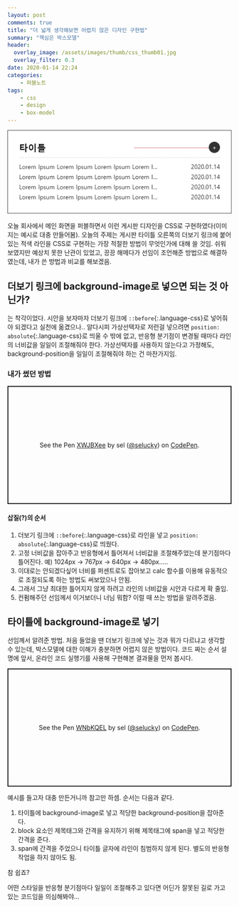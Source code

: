 ```yaml
---
layout: post
comments: true
title: "더 넓게 생각해보면 어렵지 않은 디자인 구현법"
summary: "핵심은 박스모델"
header:
  overlay_image: /assets/images/thumb/css_thumb01.jpg
  overlay_filter: 0.3
date: 2020-01-14 22:24
categories:
    - 퍼블노트
tags:
    - css
    - design
    - box-model
---
```


![디자인 예시](/assets/images/post/css-line_img01.jpg)

오늘 회사에서 메인 화면을 퍼블하면서 이런 게시판 디자인을 CSS로 구현하였다(이미지는 예시로 대충 만들어봄). 오늘의 주제는 게시판 타이틀 오른쪽의 더보기 링크에 붙어 있는 적색 라인을 CSS로 구현하는 가장 적절한 방법이 무엇인가에 대해 쓸 것임. 쉬워 보였지만 예상치 못한 난관이 있었고, 끙끙 해메다가 선임이 조언해준 방법으로 해결하였는데, 내가 쓴 방법과 비교를 해보겠음.

## 더보기 링크에 background-image로 넣으면 되는 것 아닌가?
는 착각이었다. 시안을 보자마자 더보기 링크에 ```::before```{:.language-css}로 넣어줘야 되겠다고 실천에 옮겼으나.. 알다시피 가상선택자로 저런걸 넣으려면 ```position: absolute```{:.language-css}로 띄울 수 밖에 없고, 반응형 분기점이 변경될 때마다 라인의 너비값을 일일이 조절해줘야 한다. 가상선택자를 사용하지 않는다고 가정해도, background-position을 일일이 조절해줘야 하는 건 마찬가지임.

### 내가 썼던 방법
<p class="codepen" data-height="265" data-theme-id="default" data-default-tab="css,result" data-user="selucky" data-slug-hash="XWJBXee" style="height: 265px; box-sizing: border-box; display: flex; align-items: center; justify-content: center; border: 2px solid; margin: 1em 0; padding: 1em;" data-pen-title="XWJBXee">
  <span>See the Pen <a href="https://codepen.io/selucky/pen/XWJBXee">
  XWJBXee</a> by sel (<a href="https://codepen.io/selucky">@selucky</a>)
  on <a href="https://codepen.io">CodePen</a>.</span>
</p>
<script async src="https://static.codepen.io/assets/embed/ei.js"></script>

#### 삽질(?)의 순서

1. 더보기 링크에 ```::before```{:.language-css}로 라인을 넣고 ```position: absolute```{:.language-css}로 띄웠다.
2. 고정 너비값을 잡아주고 반응형에서 틀어져서 너비값을 조절해주었는데 분기점마다 틀어진다. 예) 1024px &rarr; 767px &rarr; 640px &rarr; 480px.....
3. 이대로는 안되겠다싶어 너비를 퍼센트로도 잡아보고 calc 함수를 이용해 유동적으로 조절되도록 하는 방법도 써보았으나 안됨.
4. 그래서 그냥 최대한 틀어지지 않게 하려고 라인의 너비값을 시안과 다르게 확 줄임.
5. 컨펌해주던 선임께서 이거보더니 너님 뭐함? 이럴 때 쓰는 방법을 알려주겠음.

## 타이틀에 background-image로 넣기
선임께서 알려준 방법. 처음 들었을 땐 더보기 링크에 넣는 것과 뭐가 다르냐고 생각할 수 있는데, 박스모델에 대한 이해가 충분하면 어렵지 않은 방법이다. 코드 짜는 순서 설명에 앞서, 온라인 코드 실행기를 사용해 구현해본 결과물을 먼저 봅시다.

<p class="codepen" data-height="265" data-theme-id="default" data-default-tab="css,result" data-user="selucky" data-slug-hash="WNbKQEL" style="height: 265px; box-sizing: border-box; display: flex; align-items: center; justify-content: center; border: 2px solid; margin: 1em 0; padding: 1em;" data-pen-title="WNbKQEL">
  <span>See the Pen <a href="https://codepen.io/selucky/pen/WNbKQEL">
  WNbKQEL</a> by sel (<a href="https://codepen.io/selucky">@selucky</a>)
  on <a href="https://codepen.io">CodePen</a>.</span>
</p>
<script async src="https://static.codepen.io/assets/embed/ei.js"></script>

예시를 들고자 대충 만든거니까 참고만 하셈. 순서는 다음과 같다.

1. 타이틀에 background-image로 넣고 적당한 background-position을 잡아준다.
2. block 요소인 제목태그와 간격을 유지하기 위해 제목태그에 span을 넣고 적당한 간격을 준다.
3. span에 간격을 주었으니 타이틀 글자에 라인이 침범하지 않게 된다. 별도의 반응형 작업을 하지 않아도 됨.

참 쉽죠?

어떤 스타일을 반응형 분기점마다 일일이 조절해주고 있다면 어딘가 잘못된 길로 가고 있는 코드임을 의심해봐야...